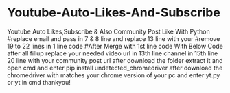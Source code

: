 # Youtube-Auto-Likes-And-Subscribe
Youtube Auto Likes,Subscribe & Also Community Post Like With Python
#replace email and pass in 7 & 8 line and replace 13 line with your
#remove 19 to 22 lines in 1 line code
#After Merge with 1st line code With Below Code after all fillup
replace your needed video url in 13th line 
channel in 15th line 
20 line with your community post url
after download the folder extract it and open cmd and enter pip install undetected_chromedriver
after download the chromedriver with matches your chrome version of your pc 
and enter yt.py or yt in cmd 
thankyou!


